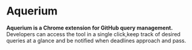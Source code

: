 # Aquerium

**Aquerium is a Chrome extension for GitHub query management.** Developers can access the tool in a single click,​ keep track of desired queries at a glance and​ be notified when deadlines approach and pass.